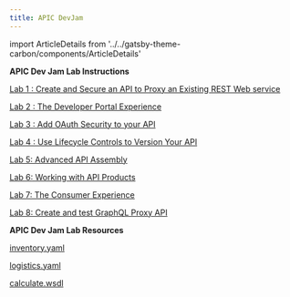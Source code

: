 ```yaml
---
title: APIC DevJam
---
```

import ArticleDetails from '../../gatsby-theme-carbon/components/ArticleDetails'

<ArticleDetails name="Ravi Katikala" lastUpdated="October 2020" readTimeMinutes="120" />


**APIC Dev Jam Lab Instructions**

[Lab 1 : Create and Secure an API to Proxy an Existing REST Web service](/APICDevJam/Lab1)

[Lab 2 : The Developer Portal Experience](/APICDevJam/Lab2)

[Lab 3 : Add OAuth Security to your API](/APICDevJam/Lab3)

[Lab 4 : Use Lifecycle Controls to Version Your API](/APICDevJam/Lab4)

[Lab 5: Advanced API Assembly](/APICDevJam/Lab5)

[Lab 6: Working with API Products](/APICDevJam/Lab6)

[Lab 7: The Consumer Experience](/APICDevJam/Lab7)

[Lab 8: Create and test GraphQL Proxy API](/APICDevJam/Lab8)

**APIC Dev Jam Lab Resources**

[inventory.yaml](/APICDevJam/resources/inventory.yaml)

[logistics.yaml](/APICDevJam/resources/logistics.yaml)

[calculate.wsdl](/APICDevJam/resources/calculate.wsdl)  

